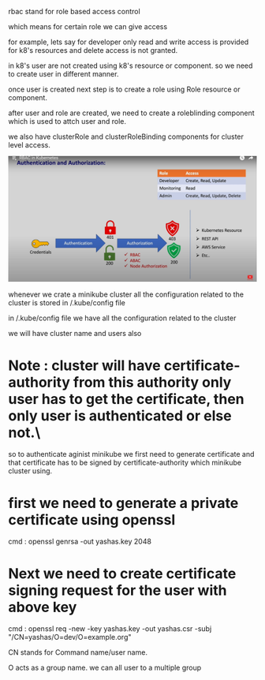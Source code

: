 rbac stand for role based access control

which means for certain role we can give access

for example, lets say for developer only read and write access is provided for k8's resources and delete access is not granted.

in k8's user are not created using k8's resource or component. so we need to create user in different manner.

once user is created next step is to create a role using Role resource or component.

after user and role are created, we need to create a roleblinding component which is used to attch user and role.

we also have clusterRole and clusterRoleBinding components for cluster level access.

![Authentication and authorization](authandaoth.png)

whenever we crate a minikube cluster all the configuration related to the cluster is stored in /.kube/config file

in /.kube/config file we have all the configuration related to the cluster

we will have cluster name and users also

# Note : cluster will have certificate-authority from this authority only user has to get the certificate, then only user is authenticated or else not.\

so to authenticate aginist minikube we first need to generate certificate and that certificate has to be signed by certificate-authority which minikube cluster using.

# first we need to generate a private certificate using openssl

cmd : openssl genrsa -out yashas.key 2048

# Next we need to create certificate signing request for the user with above key

cmd : openssl req -new -key yashas.key -out yashas.csr -subj "/CN=yashas/O=dev/O=example.org"

CN stands for Command name/user name.

O acts as a group name. we can all user to a multiple group
